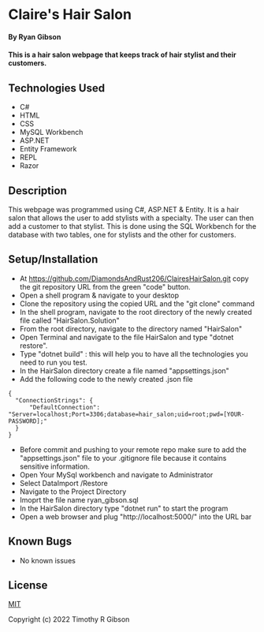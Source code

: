 # Claire's Hair Salon

#### By Ryan Gibson

#### This is a hair salon webpage that keeps track of hair stylist and their customers.

## Technologies Used

* C#
* HTML
* CSS
* MySQL Workbench
* ASP.NET
* Entity Framework
* REPL
* Razor

## Description

This webpage was programmed using C#, ASP.NET & Entity. It is a hair salon that allows the user to add stylists with a specialty. The user can then add a customer to that stylist. This is done using the SQL Workbench for the database with two tables, one for stylists and the other for customers.

## Setup/Installation

* At https://github.com/DiamondsAndRust206/ClairesHairSalon.git copy the git repository URL from the green "code" button.
* Open a shell program & navigate to your desktop
* Clone the repository using the copied URL and the "git clone" command
* In the shell program, navigate to the root directory of the newly created file called "HairSalon.Solution"
* From the root directory, navigate to the directory named "HairSalon"
*  Open Terminal and navigate to the file HairSalon and type "dotnet restore".
* Type "dotnet build" : this will help you to have all the technologies you need to run you test.
* In the HairSalon directory create a file named "appsettings.json"
* Add the following code to the newly created .json file
```
{
  "ConnectionStrings": {
      "DefaultConnection": "Server=localhost;Port=3306;database=hair_salon;uid=root;pwd=[YOUR-PASSWORD];"
  }
}
```
* Before commit and pushing to your remote repo make sure to add the "appsettings.json" file to your .gitignore file because it contains sensitive information.
* Open Your MySql workbench and navigate to Administrator
* Select DataImport /Restore
* Navigate to the Project Directory
* Imoprt the file name ryan_gibson.sql
* In the HairSalon directory type "dotnet run" to start the program
* Open a web browser and plug "http://localhost:5000/" into the URL bar

## Known Bugs

* No known issues

## License

[MIT](LICENSE)

Copyright (c) 2022 Timothy R Gibson